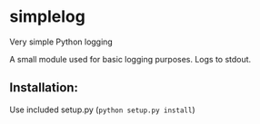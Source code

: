 simplelog
=========

Very simple Python logging

A small module used for basic logging purposes. Logs to stdout.

Installation:
-------------
Use included setup.py (`python setup.py install`)
